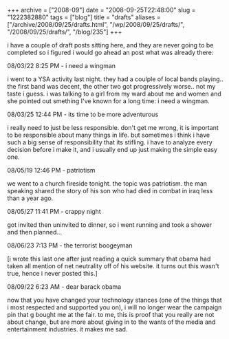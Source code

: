 +++
archive = ["2008-09"]
date = "2008-09-25T22:48:00"
slug = "1222382880"
tags = ["blog"]
title = "drafts"
aliases = ["/archive/2008/09/25/drafts.html", "/wp/2008/09/25/drafts/", "/2008/09/25/drafts/", "/blog/235"]
+++

i have a couple of draft posts sitting here, and they are never going to
be completed so i figured i would go ahead an post what was already there:

08/03/22 8:25 PM - i need a wingman

i went to a YSA activity last night. they had a coulple of local bands
playing.. the first band was decent, the other two got progressively
worse.. not my taste i guess. i was talking to a girl from my ward about
me and women and she pointed out smething I've known for a long time:
i need a wingman.

08/03/25 12:44 PM - its time to be more adventurous

i really need to just be less responsible. don't get me wrong, it is
important to be responsible about many things in life. but sometimes
i think i have such a big sense of responsibility that its stifling.
i have to analyze every decision before i make it, and i usually end up
just making the simple easy one.

08/05/19 12:46 PM - patriotism

we went to a church fireside tonight. the topic was patriotism. the man
speaking shared the story of his son who had died in combat in iraq less
than a year ago.

08/05/27 11:41 PM - crappy night

got invited then uninvited to dinner, so i went running and took a shower
and then planned...

08/06/23 7:13 PM - the terrorist boogeyman

[i wrote this last one after just reading a quick summary that obama had
taken all mention of net neutrality off of his website. it turns out this
wasn't true, hence i never posted this.]

08/09/22 6:23 AM - dear barack obama

now that you have changed your technology stances (one of the things that
i most respected and supported you on), i will no longer wear the campaign
pin that g bought me at the fair. to me, this is proof that you really are
not about change, but are more about giving in to the wants of the media
and entertainment industries. it makes me sad.

